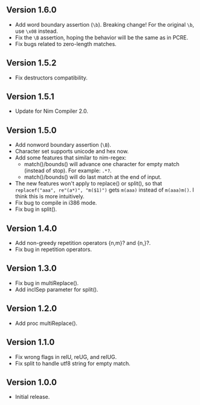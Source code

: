 Version 1.6.0
-------------
* Add word boundary assertion (`\b`). Breaking change! For the original `\b`, use `\x08` instead.
* Fix the `\B` assertion, hoping the behavior will be the same as in PCRE.
* Fix bugs related to zero-length matches.

Version 1.5.2
-------------
* Fix destructors compatibility.

Version 1.5.1
-------------
* Update for Nim Compiler 2.0.

Version 1.5.0
-------------
* Add nonword boundary assertion (`\B`).
* Character set supports unicode and hex now.
* Add some features that similar to nim-regex:
  * match()/bounds() will advance one character for empty match (instead of stop).
    For example: `.*?`.
  * match()/bounds() will do last match at the end of input.
* The new features won't apply to replace() or split(), so that
  `replacef("aaa", re"(a*)", "m($1)")` gets `m(aaa)` instead of `m(aaa)m()`.
  I think this is more intuitively.
* Fix bug to compile in i386 mode.
* Fix bug in split().

Version 1.4.0
-------------
* Add non-greedy repetition operators {n,m}? and {n,}?.
* Fix bug in repetition operators.

Version 1.3.0
-------------
* Fix bug in multiReplace().
* Add inclSep parameter for split().

Version 1.2.0
-------------
* Add proc multiReplace().

Version 1.1.0
-------------
* Fix wrong flags in reIU, reUG, and reIUG.
* Fix split to handle utf8 string for empty match.

Version 1.0.0
-------------
* Initial release.
